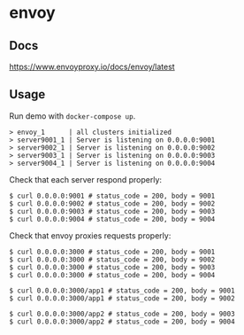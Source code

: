 # envoy

## Docs

https://www.envoyproxy.io/docs/envoy/latest

## Usage

Run demo with `docker-compose up`.
```
> envoy_1      | all clusters initialized
> server9001_1 | Server is listening on 0.0.0.0:9001
> server9002_1 | Server is listening on 0.0.0.0:9002
> server9003_1 | Server is listening on 0.0.0.0:9003
> server9004_1 | Server is listening on 0.0.0.0:9004
```

Check that each server respond properly:
```
$ curl 0.0.0.0:9001 # status_code = 200, body = 9001
$ curl 0.0.0.0:9002 # status_code = 200, body = 9002
$ curl 0.0.0.0:9003 # status_code = 200, body = 9003
$ curl 0.0.0.0:9004 # status_code = 200, body = 9004
```

Check that envoy proxies requests properly:
```
$ curl 0.0.0.0:3000 # status_code = 200, body = 9001
$ curl 0.0.0.0:3000 # status_code = 200, body = 9002
$ curl 0.0.0.0:3000 # status_code = 200, body = 9003
$ curl 0.0.0.0:3000 # status_code = 200, body = 9004

$ curl 0.0.0.0:3000/app1 # status_code = 200, body = 9001
$ curl 0.0.0.0:3000/app1 # status_code = 200, body = 9002

$ curl 0.0.0.0:3000/app2 # status_code = 200, body = 9003
$ curl 0.0.0.0:3000/app2 # status_code = 200, body = 9004
```
